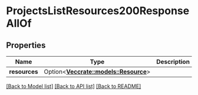 # ProjectsListResources200ResponseAllOf

## Properties

Name | Type | Description | Notes
------------ | ------------- | ------------- | -------------
**resources** | Option<[**Vec<crate::models::Resource>**](resource.md)> |  | [optional]

[[Back to Model list]](../README.md#documentation-for-models) [[Back to API list]](../README.md#documentation-for-api-endpoints) [[Back to README]](../README.md)


